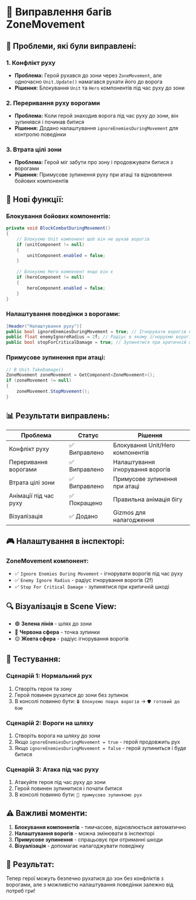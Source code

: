 # 🐛 Виправлення багів ZoneMovement

## 🎯 **Проблеми, які були виправлені:**

### 1. **Конфлікт руху**
- **Проблема:** Герой рухався до зони через `ZoneMovement`, але одночасно `Unit.Update()` намагався рухати його до ворога
- **Рішення:** Блокування `Unit` та `Hero` компонентів під час руху до зони

### 2. **Переривання руху ворогами**
- **Проблема:** Коли герой знаходив ворога під час руху до зони, він зупинявся і починав битися
- **Рішення:** Додано налаштування `ignoreEnemiesDuringMovement` для контролю поведінки

### 3. **Втрата цілі зони**
- **Проблема:** Герой міг забути про зону і продовжувати битися з ворогами
- **Рішення:** Примусове зупинення руху при атаці та відновлення бойових компонентів

## 🔧 **Нові функції:**

### **Блокування бойових компонентів:**
```csharp
private void BlockCombatDuringMovement()
{
    // Блокуємо Unit компонент щоб він не шукав ворогів
    if (unitComponent != null)
    {
        unitComponent.enabled = false;
    }
    
    // Блокуємо Hero компонент якщо він є
    if (heroComponent != null)
    {
        heroComponent.enabled = false;
    }
}
```

### **Налаштування поведінки з ворогами:**
```csharp
[Header("Налаштування руху")]
public bool ignoreEnemiesDuringMovement = true; // Ігнорувати ворогів під час руху
public float enemyIgnoreRadius = 2f; // Радіус в якому ігноруємо ворогів
public bool stopForCriticalDamage = true; // Зупинятися при критичній шкоді
```

### **Примусове зупинення при атаці:**
```csharp
// В Unit.TakeDamage()
ZoneMovement zoneMovement = GetComponent<ZoneMovement>();
if (zoneMovement != null)
{
    zoneMovement.StopMovement();
}
```

## 📊 **Результати виправлень:**

| Проблема | Статус | Рішення |
|----------|--------|---------|
| Конфлікт руху | ✅ Виправлено | Блокування Unit/Hero компонентів |
| Переривання ворогами | ✅ Виправлено | Налаштування ігнорування ворогів |
| Втрата цілі зони | ✅ Виправлено | Примусове зупинення при атаці |
| Анімації під час руху | ✅ Покращено | Правильна анімація бігу |
| Візуалізація | ✅ Додано | Gizmos для налагодження |

## 🎮 **Налаштування в інспекторі:**

### **ZoneMovement компонент:**
- ✅ `Ignore Enemies During Movement` - ігнорувати ворогів під час руху
- ✅ `Enemy Ignore Radius` - радіус ігнорування ворогів (2f)
- ✅ `Stop For Critical Damage` - зупинятися при критичній шкоді

## 🔍 **Візуалізація в Scene View:**

- 🟢 **Зелена лінія** - шлях до зони
- 🔴 **Червона сфера** - точка зупинки
- 🟡 **Жовта сфера** - радіус ігнорування ворогів

## 🧪 **Тестування:**

### **Сценарій 1: Нормальний рух**
1. Створіть героя та зону
2. Герой повинен рухатися до зони без зупинок
3. В консолі повинно бути: `🔒 блокуємо пошук ворогів` → `🛡️ готовий до бою`

### **Сценарій 2: Вороги на шляху**
1. Створіть ворога на шляху до зони
2. Якщо `ignoreEnemiesDuringMovement = true` - герой продовжить рух
3. Якщо `ignoreEnemiesDuringMovement = false` - герой зупиниться і буде битися

### **Сценарій 3: Атака під час руху**
1. Атакуйте героя під час руху до зони
2. Герой повинен зупинитися і почати битися
3. В консолі повинно бути: `🛑 примусово зупиняємо рух`

## ⚠️ **Важливі моменти:**

1. **Блокування компонентів** - тимчасове, відновлюється автоматично
2. **Налаштування ворогів** - можна змінювати в інспекторі
3. **Примусове зупинення** - спрацьовує при отриманні шкоди
4. **Візуалізація** - допомагає налагоджувати поведінку

## 🎉 **Результат:**

Тепер герої можуть безпечно рухатися до зон без конфліктів з ворогами, але з можливістю налаштування поведінки залежно від потреб гри! 
